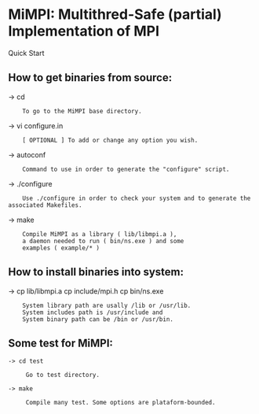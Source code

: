 # MiMPI: Multithred-Safe (partial) Implementation of MPI
Quick Start

How to get binaries from source:
-------------------------------
  
   -> cd <MiMPI directory>
  
        To go to the MiMPI base directory.
  
   -> vi configure.in

        [ OPTIONAL ] To add or change any option you wish.
  
   -> autoconf

        Command to use in order to generate the "configure" script.
  
   -> ./configure
  
        Use ./configure in order to check your system and to generate the associated Makefiles.
  
   -> make
  
        Compile MiMPI as a library ( lib/libmpi.a ),
        a daemon needed to run ( bin/ns.exe ) and some
        examples ( example/* )
  

How to install binaries into system:
-----------------------------------
  
   -> cp lib/libmpi.a     <system library path>
        cp include/mpi.h    <system includes path>
        cp bin/ns.exe       <system binary path>
  
        System library path are usally /lib or /usr/lib.
        System includes path is /usr/include and
        System binary path can be /bin or /usr/bin.
  
  
Some test for MiMPI:
--------------------
  
    -> cd test
        
         Go to test directory.
        
    -> make
        
         Compile many test. Some options are plataform-bounded.




